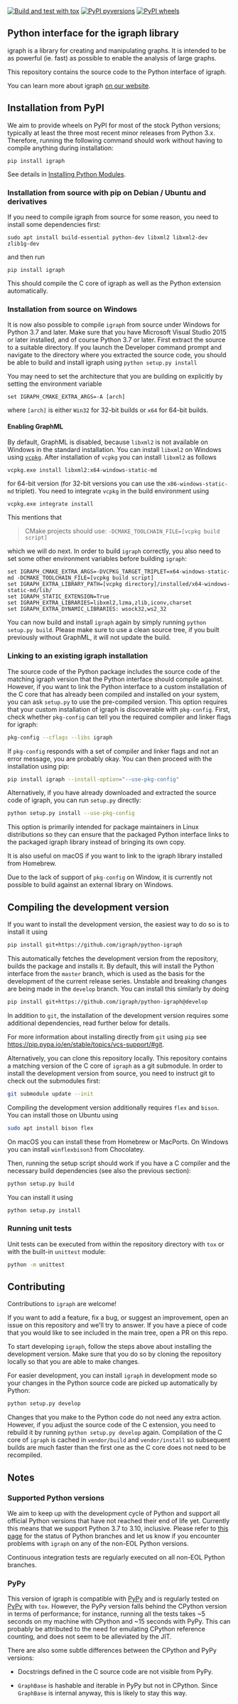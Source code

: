 
[![Build and test with tox](https://github.com/igraph/python-igraph/actions/workflows/build.yml/badge.svg)](https://github.com/igraph/python-igraph/actions/workflows/build.yml)
[![PyPI pyversions](https://img.shields.io/badge/python-3.7%20%7C%203.8%20%7C%203.9%20%7C%203.10-blue)](https://pypi.python.org/pypi/igraph)
[![PyPI wheels](https://img.shields.io/pypi/wheel/igraph.svg)](https://pypi.python.org/pypi/igraph)

Python interface for the igraph library
---------------------------------------

igraph is a library for creating and manipulating graphs.
It is intended to be as powerful (ie. fast) as possible to enable the
analysis of large graphs.

This repository contains the source code to the Python interface of
igraph.

You can learn more about igraph [on our website](http://igraph.org/python/).

## Installation from PyPI

We aim to provide wheels on PyPI for most of the stock Python versions;
typically at least the three most recent minor releases from Python 3.x.
Therefore, running the following command should work without having to compile
anything during installation:

```
pip install igraph
```

See details in [Installing Python Modules](https://docs.python.org/3/installing/).

### Installation from source with pip on Debian / Ubuntu and derivatives

If you need to compile igraph from source for some reason, you need to
install some dependencies first:

```
sudo apt install build-essential python-dev libxml2 libxml2-dev zlib1g-dev
```

and then run

```
pip install igraph
```

This should compile the C core of igraph as well as the Python extension
automatically.

### Installation from source on Windows

It is now also possible to compile `igraph` from source under Windows for
Python 3.7 and later. Make sure that you have Microsoft Visual Studio 2015 or
later installed, and of course Python 3.7 or later. First extract the source to
a suitable directory. If you launch the Developer command prompt and navigate to
the directory where you extracted the source code, you should be able to build
and install igraph using `python setup.py install`

You may need to set the architecture that you are building on explicitly by setting the environment variable

```
set IGRAPH_CMAKE_EXTRA_ARGS=-A [arch]
```

where `[arch]` is either `Win32` for 32-bit builds or `x64` for 64-bit builds.

#### Enabling GraphML

By default, GraphML is disabled, because `libxml2` is not available on Windows in
the standard installation. You can install `libxml2` on Windows using
[`vcpkg`](https://github.com/Microsoft/vcpkg). After installation of `vcpkg` you
can install `libxml2` as follows

```
vcpkg.exe install libxml2:x64-windows-static-md
```

for 64-bit version (for 32-bit versions you can use the `x86-windows-static-md`
triplet). You need to integrate `vcpkg` in the build environment using

```
vcpkg.exe integrate install
```

This mentions that

> CMake projects should use: `-DCMAKE_TOOLCHAIN_FILE=[vcpkg build script]`

which we will do next. In order to build `igraph` correctly, you also
need to set some other environment variables before building `igraph`:

```
set IGRAPH_CMAKE_EXTRA_ARGS=-DVCPKG_TARGET_TRIPLET=x64-windows-static-md -DCMAKE_TOOLCHAIN_FILE=[vcpkg build script]
set IGRAPH_EXTRA_LIBRARY_PATH=[vcpkg directory]/installed/x64-windows-static-md/lib/
set IGRAPH_STATIC_EXTENSION=True
set IGRAPH_EXTRA_LIBRARIES=libxml2,lzma,zlib,iconv,charset
set IGRAPH_EXTRA_DYNAMIC_LIBRARIES: wsock32,ws2_32
```

You can now build and install `igraph` again by simply running `python
setup.py build`. Please make sure to use a clean source tree, if you built
previously without GraphML, it will not update the build.

### Linking to an existing igraph installation

The source code of the Python package includes the source code of the matching
igraph version that the Python interface should compile against. However, if
you want to link the Python interface to a custom installation of the C core
that has already been compiled and installed on your system, you can ask
`setup.py` to use the pre-compiled version. This option requires that your
custom installation of igraph is discoverable with `pkg-config`. First, check
whether `pkg-config` can tell you the required compiler and linker flags for
igraph:

```bash
pkg-config --cflags --libs igraph
```

If `pkg-config` responds with a set of compiler and linker flags and not an
error message, you are probably okay. You can then proceed with the
installation using pip:

```bash
pip install igraph --install-option="--use-pkg-config"
```

Alternatively, if you have already downloaded and extracted the source code
of igraph, you can run `setup.py` directly:

```bash
python setup.py install --use-pkg-config
```

This option is primarily intended for package maintainers in Linux
distributions so they can ensure that the packaged Python interface links to
the packaged igraph library instead of bringing its own copy.

It is also useful on macOS if you want to link to the igraph library installed
from Homebrew.

Due to the lack of support of `pkg-config` on Window, it is currently not
possible to build against an external library on Windows.

## Compiling the development version

If you want to install the development version, the easiest way to do so is to
install it using

```bash
pip install git+https://github.com/igraph/python-igraph
```

This automatically fetches the development version from the repository, builds
the package and installs it. By default, this will install the Python interface
from the `master` branch, which is used as the basis for the development of the
current release series. Unstable and breaking changes are being made in the `develop` branch. You can install this similarly by doing

```bash
pip install git+https://github.com/igraph/python-igraph@develop
```

In addition to `git`, the installation of the development version requires some
additional dependencies, read further below for details.

For more information about installing directly from `git` using `pip` see 
https://pip.pypa.io/en/stable/topics/vcs-support/#git.


Alternatively, you can clone this repository locally. This repository contains a
matching version of the C core of `igraph` as a git submodule. In order to
install the development version from source, you need to instruct git to check
out the submodules first:

```bash
git submodule update --init
```

Compiling the development version additionally requires `flex` and `bison`. You
can install those on Ubuntu using

```bash
sudo apt install bison flex
```

On macOS you can install these from Homebrew or MacPorts. On Windows you can
install `winflexbison3` from Chocolatey.

Then, running the setup script should work if you have a C compiler and the
necessary build dependencies (see also the previous section):

```bash
python setup.py build
```

You can install it using

```bash
python setup.py install
```

### Running unit tests

Unit tests can be executed from within the repository directory with `tox` or
with the built-in `unittest` module:

```bash
python -m unittest
```

## Contributing

Contributions to `igraph` are welcome!

If you want to add a feature, fix a bug, or suggest an improvement, open an
issue on this repository and we'll try to answer. If you have a piece of code
that you would like to see included in the main tree, open a PR on this repo.

To start developing `igraph`, follow the steps above about installing the development version. Make sure that you do so by cloning the repository locally so that you are able to make changes.

For easier development, you can install `igraph` in development mode so your changes in the Python source
code are picked up automatically by Python:

```bash
python setup.py develop
```

Changes that you make to the Python code do not need any extra action. However,
if you adjust the source code of the C extension, you need to rebuild it by running
`python setup.py develop` again. Compilation of the C core of `igraph` is
cached in ``vendor/build`` and ``vendor/install`` so subsequent builds are much
faster than the first one as the C core does not need to be recompiled.

## Notes

### Supported Python versions

We aim to keep up with the development cycle of Python and support all official
Python versions that have not reached their end of life yet. Currently this
means that we support Python 3.7 to 3.10, inclusive. Please refer to [this
page](https://devguide.python.org/#branchstatus) for the status of Python
branches and let us know if you encounter problems with `igraph` on any
of the non-EOL Python versions.

Continuous integration tests are regularly executed on all non-EOL Python
branches.

### PyPy

This version of igraph is compatible with [PyPy](http://pypy.org/) and
is regularly tested on [PyPy](http://pypy.org/) with ``tox``. However, the
PyPy version falls behind the CPython version in terms of performance; for
instance, running all the tests takes ~5 seconds on my machine with CPython and
~15 seconds with PyPy. This can probably be attributed to the need for
emulating CPython reference counting, and does not seem to be alleviated by the
JIT.

There are also some subtle differences between the CPython and PyPy versions:

- Docstrings defined in the C source code are not visible from PyPy.

- ``GraphBase`` is hashable and iterable in PyPy but not in CPython. Since
  ``GraphBase`` is internal anyway, this is likely to stay this way.

